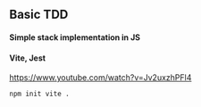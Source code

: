 ## Basic TDD

#### Simple stack implementation in JS

#### Vite, Jest

https://www.youtube.com/watch?v=Jv2uxzhPFl4

```
npm init vite .
```
